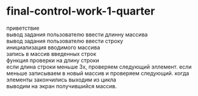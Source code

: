 # final-control-work-1-quarter


приветствие  
вывод задания пользователю ввести длинну массива  
вывод задания пользователю ввести строку  
инициализация вводимого массива  
запись в массив введенных строк  
функция проверки на длину строки  
если длина строки меньше 3х, проверяем следующий эллемент. если меньше записываем в новый массив и проверяем следующий.
когда элементы закончились выходим из цикла  
выводим на экран получившийся массив.
